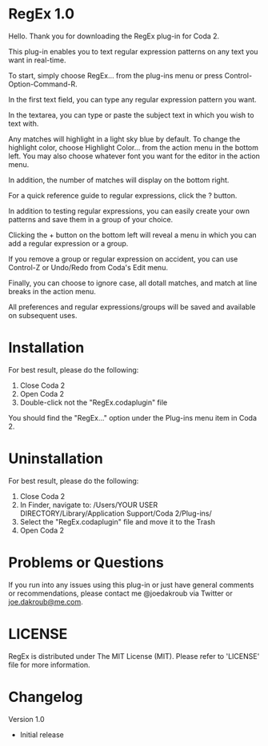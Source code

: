 RegEx 1.0
=========

Hello. Thank you for downloading the RegEx plug-in for Coda 2.

This plug-in enables you to text regular expression patterns on any text you want in real-time.

To start, simply choose RegEx… from the plug-ins menu or press Control-Option-Command-R.

In the first text field, you can type any regular expression pattern you want.

In the textarea, you can type or paste the subject text in which you wish to text with.

Any matches will highlight in a light sky blue by default. To change the highlight color, choose Highlight Color… from the action menu in the bottom left. You may also choose whatever font you want for the editor in the action menu.

In addition, the number of matches will display on the bottom right.

For a quick reference guide to regular expressions, click the ? button.

In addition to testing regular expressions, you can easily create your own patterns and save them in a group of your choice.

Clicking the + button on the bottom left will reveal a menu in which you can add a regular expression or a group.

If you remove a group or regular expression on accident, you can use Control-Z or Undo/Redo from Coda's Edit menu.

Finally, you can choose to ignore case, all dotall matches, and match at line breaks in the action menu.

All preferences and regular expressions/groups will be saved and available on subsequent uses.


Installation
============

For best result, please do the following:

1. Close Coda 2
2. Open Coda 2
3. Double-click not the "RegEx.codaplugin" file

You should find the "RegEx..." option under the Plug-ins menu item in Coda 2.


Uninstallation
==============

For best result, please do the following:

1. Close Coda 2
2. In Finder, navigate to: /Users/YOUR USER DIRECTORY/Library/Application Support/Coda 2/Plug-ins/
3. Select the "RegEx.codaplugin" file and move it to the Trash
4. Open Coda 2


Problems or Questions
=====================

If you run into any issues using this plug-in or just have general comments or recommendations, please contact me @joedakroub via Twitter or joe.dakroub@me.com.


LICENSE
=======

RegEx is distributed under The MIT License (MIT). Please refer to 'LICENSE' file for more information.


Changelog
=========

Version 1.0

* Initial release